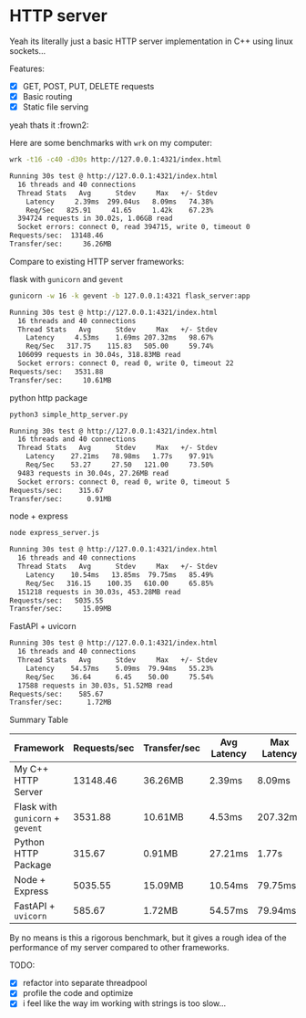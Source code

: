 # HTTP server

Yeah its literally just a basic HTTP server implementation in C++ using linux sockets...

Features:
- [x] GET, POST, PUT, DELETE requests
- [x] Basic routing
- [x] Static file serving

yeah thats it :frown2: 

Here are some benchmarks with `wrk` on my computer:

```bash
wrk -t16 -c40 -d30s http://127.0.0.1:4321/index.html

Running 30s test @ http://127.0.0.1:4321/index.html
  16 threads and 40 connections
  Thread Stats   Avg      Stdev     Max   +/- Stdev
    Latency     2.39ms  299.04us   8.09ms   74.38%
    Req/Sec   825.91     41.65     1.42k    67.23%
  394724 requests in 30.02s, 1.06GB read
  Socket errors: connect 0, read 394715, write 0, timeout 0
Requests/sec:  13148.46
Transfer/sec:     36.26MB
```

Compare to existing HTTP server frameworks:

flask with `gunicorn` and `gevent`
```bash
gunicorn -w 16 -k gevent -b 127.0.0.1:4321 flask_server:app

Running 30s test @ http://127.0.0.1:4321/index.html
  16 threads and 40 connections
  Thread Stats   Avg      Stdev     Max   +/- Stdev
    Latency     4.53ms    1.69ms 207.32ms   98.67%
    Req/Sec   317.75    115.83   505.00     59.74%
  106099 requests in 30.04s, 318.83MB read
  Socket errors: connect 0, read 0, write 0, timeout 22
Requests/sec:   3531.88
Transfer/sec:     10.61MB
```

python http package
```bash
python3 simple_http_server.py

Running 30s test @ http://127.0.0.1:4321/index.html
  16 threads and 40 connections
  Thread Stats   Avg      Stdev     Max   +/- Stdev
    Latency    27.21ms   78.98ms   1.77s    97.91%
    Req/Sec    53.27     27.50   121.00     73.50%
  9483 requests in 30.04s, 27.26MB read
  Socket errors: connect 0, read 0, write 0, timeout 5
Requests/sec:    315.67
Transfer/sec:      0.91MB
```

node + express
```bash
node express_server.js

Running 30s test @ http://127.0.0.1:4321/index.html
  16 threads and 40 connections
  Thread Stats   Avg      Stdev     Max   +/- Stdev
    Latency    10.54ms   13.85ms  79.75ms   85.49%
    Req/Sec   316.15    100.35   610.00     65.85%
  151218 requests in 30.03s, 453.28MB read
Requests/sec:   5035.55
Transfer/sec:     15.09MB
```

FastAPI + uvicorn
```bash
Running 30s test @ http://127.0.0.1:4321/index.html
  16 threads and 40 connections
  Thread Stats   Avg      Stdev     Max   +/- Stdev
    Latency    54.57ms    5.09ms  79.94ms   55.23%
    Req/Sec    36.64      6.45    50.00     75.54%
  17588 requests in 30.03s, 51.52MB read
Requests/sec:    585.67
Transfer/sec:      1.72MB
```

Summary Table

| Framework                | Requests/sec | Transfer/sec | Avg Latency | Max Latency | Total Requests | Total Data Read |
|--------------------------|--------------|--------------|-------------|-------------|----------------|-----------------|
| My C++ HTTP Server       | 13148.46     | 36.26MB      | 2.39ms      | 8.09ms      | 394724         | 1.06GB          |
| Flask with `gunicorn` + `gevent` | 3531.88  | 10.61MB      | 4.53ms      | 207.32ms    | 106099         | 318.83MB        |
| Python HTTP Package      | 315.67       | 0.91MB       | 27.21ms     | 1.77s       | 9483           | 27.26MB         |
| Node + Express           | 5035.55      | 15.09MB      | 10.54ms     | 79.75ms     | 151218         | 453.28MB        |
| FastAPI + `uvicorn`        | 585.67       | 1.72MB       | 54.57ms     | 79.94ms     | 17588          | 51.52MB         |

By no means is this a rigorous benchmark, but it gives a rough idea of the performance of my server compared to other frameworks.

TODO:
- [x] refactor into separate threadpool
- [x] profile the code and optimize
- [x] i feel like the way im working with strings is too slow...
